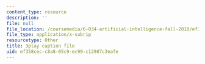 ```yaml
---
content_type: resource
description: ''
file: null
file_location: /coursemedia/6-034-artificial-intelligence-fall-2010/ef358cecc8a805c9ec99c12987c3eafe_L73hY1pBcQI.srt
file_type: application/x-subrip
resourcetype: Other
title: 3play caption file
uid: ef358cec-c8a8-05c9-ec99-c12987c3eafe
---
```

